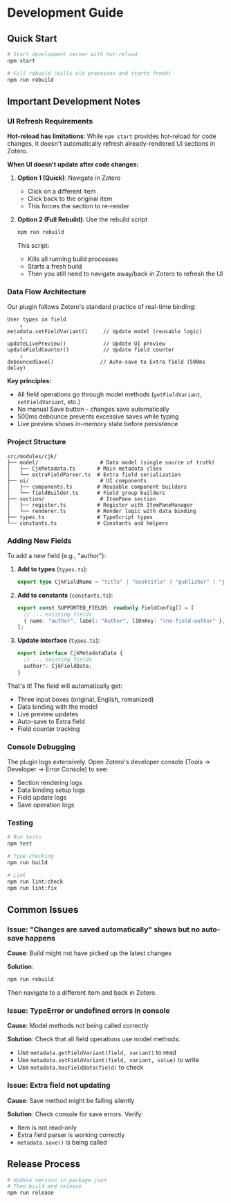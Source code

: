 # Development Guide

## Quick Start

```bash
# Start development server with hot-reload
npm start

# Full rebuild (kills old processes and starts fresh)
npm run rebuild
```

## Important Development Notes

### UI Refresh Requirements

**Hot-reload has limitations**: While `npm start` provides hot-reload for code changes, it doesn't automatically refresh already-rendered UI sections in Zotero.

**When UI doesn't update after code changes:**

1. **Option 1 (Quick)**: Navigate in Zotero
   - Click on a different item
   - Click back to the original item
   - This forces the section to re-render

2. **Option 2 (Full Rebuild)**: Use the rebuild script
   ```bash
   npm run rebuild
   ```
   This script:
   - Kills all running build processes
   - Starts a fresh build
   - Then you still need to navigate away/back in Zotero to refresh the UI

### Data Flow Architecture

Our plugin follows Zotero's standard practice of real-time binding:

```
User types in field
    ↓
metadata.setFieldVariant()     // Update model (reusable logic)
    ↓
updateLivePreview()            // Update UI preview
updateFieldCounter()           // Update field counter
    ↓
debouncedSave()               // Auto-save to Extra field (500ms delay)
```

**Key principles:**
- All field operations go through model methods (`getFieldVariant`, `setFieldVariant`, etc.)
- No manual Save button - changes save automatically
- 500ms debounce prevents excessive saves while typing
- Live preview shows in-memory state before persistence

### Project Structure

```
src/modules/cjk/
├── model/                    # Data model (single source of truth)
│   ├── CjkMetadata.ts       # Main metadata class
│   └── extraFieldParser.ts  # Extra field serialization
├── ui/                       # UI components
│   ├── components.ts        # Reusable component builders
│   └── fieldBuilder.ts      # Field group builders
├── section/                  # ItemPane section
│   ├── register.ts          # Register with ItemPaneManager
│   └── renderer.ts          # Render logic with data binding
├── types.ts                 # TypeScript types
└── constants.ts             # Constants and helpers
```

### Adding New Fields

To add a new field (e.g., "author"):

1. **Add to types** (`types.ts`):
   ```typescript
   export type CjkFieldName = "title" | "booktitle" | "publisher" | "journal" | "series" | "author";
   ```

2. **Add to constants** (`constants.ts`):
   ```typescript
   export const SUPPORTED_FIELDS: readonly FieldConfig[] = [
     // ... existing fields
     { name: "author", label: "Author", l10nKey: "cne-field-author" },
   ];
   ```

3. **Update interface** (`types.ts`):
   ```typescript
   export interface CjkMetadataData {
     // ... existing fields
     author?: CjkFieldData;
   }
   ```

That's it! The field will automatically get:
- Three input boxes (original, English, romanized)
- Data binding with the model
- Live preview updates
- Auto-save to Extra field
- Field counter tracking

### Console Debugging

The plugin logs extensively. Open Zotero's developer console (Tools → Developer → Error Console) to see:
- Section rendering logs
- Data binding setup logs
- Field update logs
- Save operation logs

### Testing

```bash
# Run tests
npm test

# Type checking
npm run build

# Lint
npm run lint:check
npm run lint:fix
```

## Common Issues

### Issue: "Changes are saved automatically" shows but no auto-save happens

**Cause**: Build might not have picked up the latest changes

**Solution**:
```bash
npm run rebuild
```
Then navigate to a different item and back in Zotero.

### Issue: TypeError or undefined errors in console

**Cause**: Model methods not being called correctly

**Solution**: Check that all field operations use model methods:
- Use `metadata.getFieldVariant(field, variant)` to read
- Use `metadata.setFieldVariant(field, variant, value)` to write
- Use `metadata.hasFieldData(field)` to check

### Issue: Extra field not updating

**Cause**: Save method might be failing silently

**Solution**: Check console for save errors. Verify:
- Item is not read-only
- Extra field parser is working correctly
- `metadata.save()` is being called

## Release Process

```bash
# Update version in package.json
# Then build and release
npm run release
```
